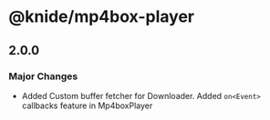 # @knide/mp4box-player

## 2.0.0

### Major Changes

- Added Custom buffer fetcher for Downloader. Added `on<Event>` callbacks feature in Mp4boxPlayer
